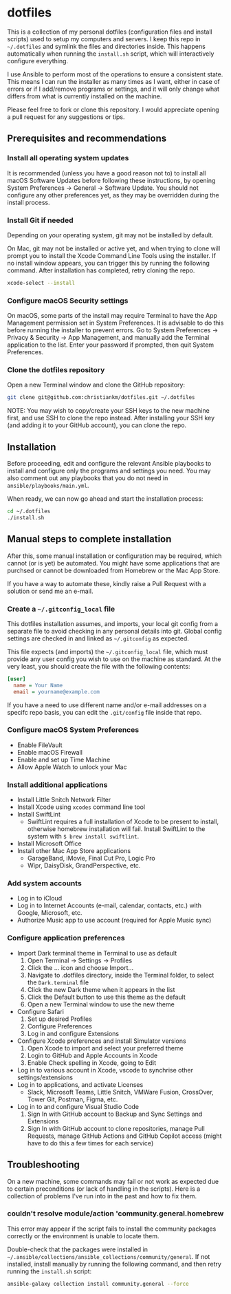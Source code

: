 # dotfiles

This is a collection of my personal dotfiles (configuration files and install scripts) used to setup my computers and servers.
I keep this repo in `~/.dotfiles` and symlink the files and directories inside.
This happens automatically when running the `install.sh` script, which will interactively configure everything.

I use Ansible to perform most of the operations to ensure a consistent state. This means I can run the installer as many times as I want, either in case of errors or if I add/remove programs or settings, and it will only change what differs from what is currently installed on the machine.

Please feel free to fork or clone this repository. I would appreciate opening a pull request for any suggestions or tips.

## Prerequisites and recommendations

### Install all operating system updates

It is recommended (unless you have a good reason not to) to install all macOS Software Updates before following these instructions, by opening System Preferences → General → Software Update. You should not configure any other preferences yet, as they may be overridden during the install process.

### Install Git if needed

Depending on your operating system, git may not be installed by default.

On Mac, git may not be installed or active yet, and when trying to clone will prompt you to install the Xcode Command Line Tools using the installer. If no install window appears, you can trigger this by running the following command. After installation has completed, retry cloning the repo.

```bash
xcode-select --install
```

### Configure macOS Security settings

On macOS, some parts of the install may require Terminal to have the App Management permission set in System Preferences. It is advisable to do this before running the installer to prevent errors. Go to System Preferences → Privacy & Security → App Management, and manually add the Terminal application to the list. Enter your password if prompted, then quit System Preferences.

### Clone the dotfiles repository

Open a new Terminal window and clone the GitHub repository:

```bash
git clone git@github.com:christiankm/dotfiles.git ~/.dotfiles
```

NOTE: You may wish to copy/create your SSH keys to the new machine first, and use SSH to clone the repo instead. After installing your SSH key (and adding it to your GitHub account), you can clone the repo.

## Installation

Before proceeding, edit and configure the relevant Ansible playbooks to install
and configure only the programs and settings you need. You may also comment out
any playbooks that you do not need in `ansible/playbooks/main.yml`.

When ready, we can now go ahead and start the installation process:

```bash
cd ~/.dotfiles
./install.sh
```

## Manual steps to complete installation

After this, some manual installation or configuration may be required, which cannot (or is yet) be automated. You might have some applications that are purchsed or cannot be downloaded from Homebrew or the Mac App Store.

If you have a way to automate these, kindly raise a Pull Request with a solution or send me an e-mail.

### Create a `~/.gitconfig_local` file

This dotfiles installation assumes, and imports, your local git config from a separate file to avoid checking in any personal details into git. Global config settings are checked in and linked as `~/.gitconfig` as expected.

This file expects (and imports) the `~/.gitconfig_local` file, which must provide any user config you wish to use on the machine as standard. At the very least, you should create the file with the following contents:

```ini
[user]
  name = Your Name
  email = yourname@example.com
```

If you have a need to use different name and/or e-mail addresses on a specifc repo basis, you can edit the `.git/config` file inside that repo.

### Configure macOS System Preferences

- Enable FileVault
- Enable macOS Firewall
- Enable and set up Time Machine
- Allow Apple Watch to unlock your Mac

### Install additional applications

- Install Little Snitch Network Filter
- Install Xcode using `xcodes` command line tool
- Install SwiftLint
  - SwiftLint requires a full installation of Xcode to be present to install, otherwise homebrew installation will fail. Install SwiftLint to the system with `$ brew install swiftlint`.
- Install Microsoft Office
- Install other Mac App Store applications
  - GarageBand, iMovie, Final Cut Pro, Logic Pro
  - Wipr, DaisyDisk, GrandPerspective, etc.

### Add system accounts

- Log in to iCloud
- Log in to Internet Accounts (e-mail, calendar, contacts, etc.) with Google, Microsoft, etc.
- Authorize Music app to use account (required for Apple Music sync)

### Configure application preferences

- Import Dark terminal theme in Terminal to use as default
  1. Open Terminal → Settings → Profiles
  2. Click the … icon and choose Import…
  3. Navigate to .dotfiles directory, inside the Terminal folder, to select the `Dark.terminal` file
  4. Click the new Dark theme when it appears in the list
  5. Click the Default button to use this theme as the default
  6. Open a new Terminal window to use the new theme
- Configure Safari
  1. Set up desired Profiles
  2. Configure Preferences
  3. Log in and configure Extensions
- Configure Xcode preferences and install Simulator versions
  1. Open Xcode to import and select your preferred theme
  2. Login to GitHub and Apple Accounts in Xcode
  3. Enable Check spelling in Xcode, going to Edit
- Log in to various account in Xcode, vscode to synchrise other settings/extensions
- Log in to applications, and activate Licenses
  - Slack, Microsoft Teams, Little Snitch, VMWare Fusion, CrossOver, Tower Git, Postman, Figma, etc.
- Log in to and configure Visual Studio Code
  1. Sign In with GitHub account to Backup and Sync Settings and Extensions
  2. Sign In with GitHub account to clone repositories, manage Pull Requests, manage GitHub Actions and GitHub Copilot access (might have to do this a few times for each service)

## Troubleshooting

On a new machine, some commands may fail or not work as expected due to certain preconditions (or lack of handling in the scripts). Here is a collection of problems I've run into in the past and how to fix them.

### couldn't resolve module/action 'community.general.homebrew

This error may appear if the script fails to install the community packages correctly or the environment is unable to locate them.

Double-check that the packages were installed in `~/.ansible/collections/ansible_collections/community/general`. If not installed, install manually by running the following command, and then retry running the `install.sh` script:

```bash
ansible-galaxy collection install community.general --force
```
